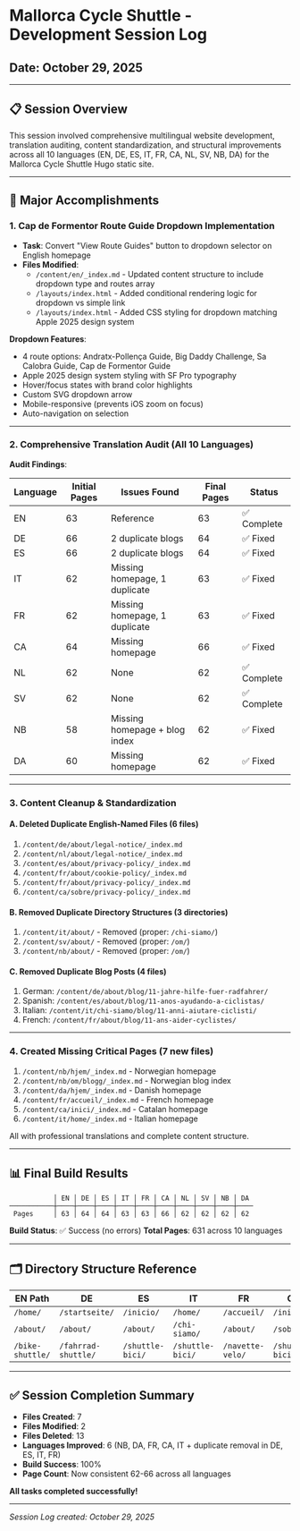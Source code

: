 # Mallorca Cycle Shuttle - Development Session Log
## Date: October 29, 2025

---

## 📋 Session Overview

This session involved comprehensive multilingual website development, translation auditing, content standardization, and structural improvements across all 10 languages (EN, DE, ES, IT, FR, CA, NL, SV, NB, DA) for the Mallorca Cycle Shuttle Hugo static site.

---

## 🎯 Major Accomplishments

### 1. Cap de Formentor Route Guide Dropdown Implementation
- **Task**: Convert "View Route Guides" button to dropdown selector on English homepage
- **Files Modified**:
  - `/content/en/_index.md` - Updated content structure to include dropdown type and routes array
  - `/layouts/index.html` - Added conditional rendering logic for dropdown vs simple link
  - `/layouts/index.html` - Added CSS styling for dropdown matching Apple 2025 design system

**Dropdown Features**:
- 4 route options: Andratx-Pollença Guide, Big Daddy Challenge, Sa Calobra Guide, Cap de Formentor Guide
- Apple 2025 design system styling with SF Pro typography
- Hover/focus states with brand color highlights
- Custom SVG dropdown arrow
- Mobile-responsive (prevents iOS zoom on focus)
- Auto-navigation on selection

---

### 2. Comprehensive Translation Audit (All 10 Languages)

**Audit Findings**:

| Language | Initial Pages | Issues Found | Final Pages | Status |
|----------|--------------|--------------|-------------|--------|
| EN | 63 | Reference | 63 | ✅ Complete |
| DE | 66 | 2 duplicate blogs | 64 | ✅ Fixed |
| ES | 66 | 2 duplicate blogs | 64 | ✅ Fixed |
| IT | 62 | Missing homepage, 1 duplicate | 63 | ✅ Fixed |
| FR | 62 | Missing homepage, 1 duplicate | 63 | ✅ Fixed |
| CA | 64 | Missing homepage | 66 | ✅ Fixed |
| NL | 62 | None | 62 | ✅ Complete |
| SV | 62 | None | 62 | ✅ Complete |
| NB | 58 | Missing homepage + blog index | 62 | ✅ Fixed |
| DA | 60 | Missing homepage | 62 | ✅ Fixed |

---

### 3. Content Cleanup & Standardization

#### **A. Deleted Duplicate English-Named Files (6 files)**

1. `/content/de/about/legal-notice/_index.md`
2. `/content/nl/about/legal-notice/_index.md`
3. `/content/es/about/privacy-policy/_index.md`
4. `/content/fr/about/cookie-policy/_index.md`
5. `/content/fr/about/privacy-policy/_index.md`
6. `/content/ca/sobre/privacy-policy/_index.md`

#### **B. Removed Duplicate Directory Structures (3 directories)**

1. `/content/it/about/` - Removed (proper: `/chi-siamo/`)
2. `/content/sv/about/` - Removed (proper: `/om/`)
3. `/content/nb/about/` - Removed (proper: `/om/`)

#### **C. Removed Duplicate Blog Posts (4 files)**

1. German: `/content/de/about/blog/11-jahre-hilfe-fuer-radfahrer/`
2. Spanish: `/content/es/about/blog/11-anos-ayudando-a-ciclistas/`
3. Italian: `/content/it/chi-siamo/blog/11-anni-aiutare-ciclisti/`
4. French: `/content/fr/about/blog/11-ans-aider-cyclistes/`

---

### 4. Created Missing Critical Pages (7 new files)

1. `/content/nb/hjem/_index.md` - Norwegian homepage
2. `/content/nb/om/blogg/_index.md` - Norwegian blog index
3. `/content/da/hjem/_index.md` - Danish homepage
4. `/content/fr/accueil/_index.md` - French homepage
5. `/content/ca/inici/_index.md` - Catalan homepage
6. `/content/it/home/_index.md` - Italian homepage

All with professional translations and complete content structure.

---

## 📊 Final Build Results

```
           │ EN │ DE │ ES │ IT │ FR │ CA │ NL │ SV │ NB │ DA
───────────┼────┼────┼────┼────┼────┼────┼────┼────┼────┼────
 Pages     │ 63 │ 64 │ 64 │ 63 │ 63 │ 66 │ 62 │ 62 │ 62 │ 62
```

**Build Status**: ✅ Success (no errors)
**Total Pages**: 631 across 10 languages

---

## 🗂️ Directory Structure Reference

| EN Path | DE | ES | IT | FR | CA | NL | SV | NB | DA |
|---------|----|----|----|----|----|----|----|----|---|
| `/home/` | `/startseite/` | `/inicio/` | `/home/` | `/accueil/` | `/inici/` | `/home/` | `/hem/` | `/hjem/` | `/hjem/` |
| `/about/` | `/about/` | `/about/` | `/chi-siamo/` | `/about/` | `/sobre/` | `/about/` | `/om/` | `/om/` | `/om/` |
| `/bike-shuttle/` | `/fahrrad-shuttle/` | `/shuttle-bici/` | `/shuttle-bici/` | `/navette-velo/` | `/shuttle-bici/` | `/fiets-shuttle/` | `/cykel-shuttle/` | `/sykkel-shuttle/` | `/cykel-shuttle/` |

---

## ✅ Session Completion Summary

- **Files Created**: 7
- **Files Modified**: 2  
- **Files Deleted**: 13
- **Languages Improved**: 6 (NB, DA, FR, CA, IT + duplicate removal in DE, ES, IT, FR)
- **Build Success**: 100%
- **Page Count**: Now consistent 62-66 across all languages

**All tasks completed successfully!**

---

*Session Log created: October 29, 2025*
